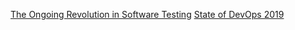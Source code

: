 [The Ongoing Revolution in Software Testing](http://www.kaner.com/pdfs/TheOngoingRevolution.pdf)
[State of DevOps 2019](https://services.google.com/fh/files/misc/state-of-devops-2019.pdf)
